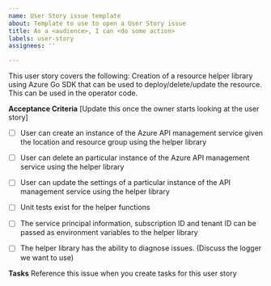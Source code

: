 ```yaml
---
name: User Story issue template
about: Template to use to open a User Story issue
title: As a <audience>, I can <do some action>
labels: user-story
assignees: ''

---
```


This user story covers the following:
Creation of a resource helper library using Azure Go SDK that can be used to deploy/delete/update the resource. This can be used in the operator code.

**Acceptance Criteria**
[Update this once the owner starts looking at the user story]

- [ ] User can create an instance of the Azure API management service given the location and resource group using the helper library

- [ ] User can delete an particular instance of the Azure API management service using the helper library

- [ ] User can update the settings of a particular instance of the API management service using the helper library

- [ ] Unit tests exist for the helper functions

- [ ] The service principal information, subscription ID and tenant ID can be passed as environment variables to the helper library

- [ ] The helper library has the ability to diagnose issues. (Discuss the logger we want to use)

**Tasks**
Reference this issue when you create tasks for this user story
